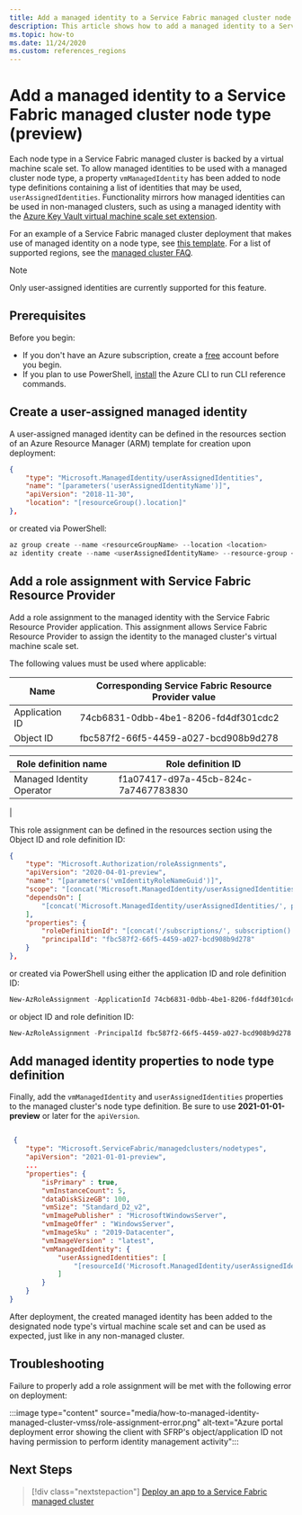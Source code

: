 ```yaml
---
title: Add a managed identity to a Service Fabric managed cluster node type (preview)
description: This article shows how to add a managed identity to a Service Fabric managed cluster node type
ms.topic: how-to
ms.date: 11/24/2020
ms.custom: references_regions
---
```


# Add a managed identity to a Service Fabric managed cluster node type (preview)

Each node type in a Service Fabric managed cluster is backed by a virtual machine scale set. To allow managed identities to be used with a managed cluster node type, a property `vmManagedIdentity` has been added to node type definitions containing a list of identities that may be used, `userAssignedIdentities`. Functionality mirrors how managed identities can be used in non-managed clusters, such as using a managed identity with the [Azure Key Vault virtual machine scale set extension](../virtual-machines/extensions/key-vault-windows.md).


For an example of a Service Fabric managed cluster deployment that makes use of managed identity on a node type, see [this template](https://github.com/Azure-Samples/service-fabric-cluster-templates/tree/master/SF-Managed-Standard-SKU-1-NT-MI). For a list of supported regions, see the [managed cluster FAQ](./faq-managed-cluster.md#what-regions-are-supported-in-the-preview).

> [!NOTE]
> Only user-assigned identities are currently supported for this feature.

## Prerequisites

Before you begin:

* If you don't have an Azure subscription, create a [free](https://azure.microsoft.com/free/) account before you begin.
* If you plan to use PowerShell, [install](/cli/azure/install-azure-cli) the Azure CLI to run CLI reference commands.

## Create a user-assigned managed identity 

A user-assigned managed identity can be defined in the resources section of an Azure Resource Manager (ARM) template for creation upon deployment:

```JSON
{ 
    "type": "Microsoft.ManagedIdentity/userAssignedIdentities", 
    "name": "[parameters('userAssignedIdentityName')]", 
    "apiVersion": "2018-11-30", 
    "location": "[resourceGroup().location]"  
},
```

or created via PowerShell:

```powershell
az group create --name <resourceGroupName> --location <location>
az identity create --name <userAssignedIdentityName> --resource-group <resourceGroupName>
```

## Add a role assignment with Service Fabric Resource Provider

Add a role assignment to the managed identity with the Service Fabric Resource Provider application. This assignment allows Service Fabric Resource Provider to assign the identity to the managed cluster's virtual machine scale set. 

The following values must be used where applicable:

|Name|Corresponding Service Fabric Resource Provider value|
|----|-------------------------------------|
|Application ID|74cb6831-0dbb-4be1-8206-fd4df301cdc2|
|Object ID|fbc587f2-66f5-4459-a027-bcd908b9d278|


|Role definition name|Role definition ID|
|----|-------------------------------------|
|Managed Identity Operator|f1a07417-d97a-45cb-824c-7a7467783830
|



This role assignment can be defined in the resources section using the Object ID and role definition ID:

```JSON
{
    "type": "Microsoft.Authorization/roleAssignments", 
    "apiVersion": "2020-04-01-preview",
    "name": "[parameters('vmIdentityRoleNameGuid')]",
    "scope": "[concat('Microsoft.ManagedIdentity/userAssignedIdentities', '/', parameters('userAssignedIdentityName'))]",
    "dependsOn": [ 
        "[concat('Microsoft.ManagedIdentity/userAssignedIdentities/', parameters('userAssignedIdentityName'))]"
    ], 
    "properties": {
        "roleDefinitionId": "[concat('/subscriptions/', subscription().subscriptionId, '/providers/Microsoft.Authorization/roleDefinitions/', 'f1a07417-d97a-45cb-824c-7a7467783830')]",
        "principalId": "fbc587f2-66f5-4459-a027-bcd908b9d278" 
    } 
}, 
```

or created via PowerShell using either the application ID and role definition ID:

```powershell
New-AzRoleAssignment -ApplicationId 74cb6831-0dbb-4be1-8206-fd4df301cdc2 -RoleDefinitionName "Managed Identity Operator" -Scope "/subscriptions/<subscriptionId>/resourceGroups/<resourceGroupName>/providers/Microsoft.ManagedIdentity/userAssignedIdentities/<userAssignedIdentityName>"
```

or object ID and role definition ID:

```powershell
New-AzRoleAssignment -PrincipalId fbc587f2-66f5-4459-a027-bcd908b9d278 -RoleDefinitionName "Managed Identity Operator" -Scope "/subscriptions/<subscriptionId>/resourceGroups/<resourceGroupName>/providers/Microsoft.ManagedIdentity/userAssignedIdentities/<userAssignedIdentityName>"
```

## Add managed identity properties to node type definition

Finally, add the `vmManagedIdentity` and `userAssignedIdentities` properties to the managed cluster's node type definition. Be sure to use **2021-01-01-preview** or later for the `apiVersion`.

```json

 {
    "type": "Microsoft.ServiceFabric/managedclusters/nodetypes",
    "apiVersion": "2021-01-01-preview",
    ...
    "properties": {
        "isPrimary" : true,
        "vmInstanceCount": 5,
        "dataDiskSizeGB": 100,
        "vmSize": "Standard_D2_v2",
        "vmImagePublisher" : "MicrosoftWindowsServer",
        "vmImageOffer" : "WindowsServer",
        "vmImageSku" : "2019-Datacenter",
        "vmImageVersion" : "latest",
        "vmManagedIdentity": {
            "userAssignedIdentities": [
                "[resourceId('Microsoft.ManagedIdentity/userAssignedIdentities', parameters('userAssignedIdentityName'))]"
            ]
        }
    }
}
```

After deployment, the created managed identity has been added to the designated node type's virtual machine scale set and can be used as expected, just like in any non-managed cluster.

## Troubleshooting

Failure to properly add a role assignment will be met with the following error on deployment:

:::image type="content" source="media/how-to-managed-identity-managed-cluster-vmss/role-assignment-error.png" alt-text="Azure portal deployment error showing the client with SFRP's object/application ID not having permission to perform identity management activity":::

## Next Steps

> [!div class="nextstepaction"]
> [Deploy an app to a Service Fabric managed cluster](./tutorial-managed-cluster-deploy-app.md)